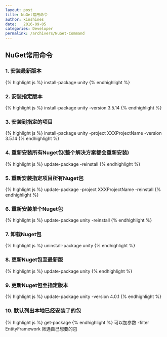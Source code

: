 ```yaml
---
layout: post
title: NuGet常用命令
author: kinshines
date:   2016-09-05
categories: Developer
permalink: /archivers/NuGet-Command
---
```


## NuGet常用命令

### 1. 安装最新版本
{% highlight js %}
install-package unity
{% endhighlight %}
### 2. 安装指定版本
{% highlight js %}
install-package unity -version 3.5.14
{% endhighlight %}
### 3. 安装到指定的项目
{% highlight js %}
install-package unity -project XXXProjectName -version 3.5.14
{% endhighlight %}
### 4. 重新安装所有Nuget包(整个解决方案都会重新安装)
{% highlight js %}
update-package -reinstall
{% endhighlight %}
### 5. 重新安装指定项目所有Nuget包
{% highlight js %}
update-package -project XXXProjectName -reinstall
{% endhighlight %}
### 6. 重新安装单个Nuget包
{% highlight js %}
update-package unity -reinstall
{% endhighlight %}
### 7. 卸载Nuget包
{% highlight js %}
uninstall-package unity
{% endhighlight %}
### 8. 更新Nuget包至最新版
{% highlight js %}
update-package unity
{% endhighlight %}
### 9. 更新Nuget包至指定版本
{% highlight js %}
update-package unity -version 4.0.1
{% endhighlight %}
### 10. 默认列出本地已经安装了的包
{% highlight js %}
get-package
{% endhighlight %}
可以加参数 -filter EntityFramework 筛选自己想要的包
